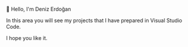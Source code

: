 :wave: Hello, I'm Deniz Erdoğan 

In this area you will see my projects that I have prepared in Visual Studio Code.

I hope you like it.